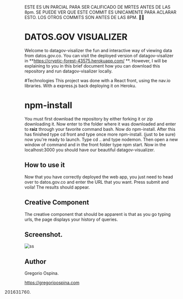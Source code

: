 ESTE ES UN PARCIAL PARA SER CALIFICADO DE MRTES ANTES DE LAS 8pm. SE PUEDE VER QUE ESTE COMMIT ES UNICAMENTE PARA ACLARAR ESTO. LOS OTROS COMMITS SON ANTES DE LAS 8PM. 👍🏻

# DATOS.GOV VISUALIZER

Welcome to datagov-visalizer the fun and interactive way of viewing data from datos.gov.co. You can visit the deployed version of datagov-visalizer in **https://cryptic-forest-43575.herokuapp.com/ **. However, I will be explaining to you in this brief document how you can download this repository and run datagov-visalizer locally. 

#Technologies
This project was done with a React front, using the nav.io libraries. With a express.js back deploying it on Heroku. 

# npm-install
You must first download the repository by either forking it or zip downloading it. Now enter to the folder where it was downloaded and enter to **raiz** through your favorite command bash. Now do npm-install. After this has finished type cd front and type once more npm-install. (just to be sure) now you're ready to launch. Type cd .. and type nodemon. Then open a new window of command and in the front folder type npm start. Now in the localhost:3000 you should have our beautiful datagov-visualizer. 

## How to use it

Now that you have correctly deployed the web app, you just need to head over to datos.gov.co and enter the URL that you want. Press submit and voila! The results should appear. 

## Creative Component 

The creative component that should be apparent is that as you go typing urls, the page displays your history of queries. 

## Screenshot. 
![ss](https://i.imgur.com/ICxirqV.jpg)

## Author 

Gregorio Ospina. 

https://gregorioospina.com

201631760. 


